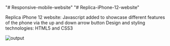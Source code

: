 "# Responsive-mobile-website" 
"# Replica-iPhone-12-website" 

Replica iPhone 12 website: Javascript added to showcase different features of the phone via the up and down arrow button
Design and styling technologies: HTML5 and CSS3

![output](https://user-images.githubusercontent.com/45479710/121648208-e3d14980-cab4-11eb-8cd7-f3302c0e1477.PNG)
